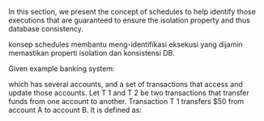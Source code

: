 In this section, we present the concept of schedules to help identify those executions that are guaranteed to ensure the isolation property and thus database consistency.

konsep schedules membantu meng-identifikasi eksekusi yang dijamin memastikan properti isolation dan konsistensi DB.

Given example banking system:

which has
several accounts, and a set of transactions that access and update those accounts.
Let T 1 and T 2 be two transactions that transfer funds from one account to another.
Transaction T 1 transfers $50 from account A to account B. It is defined as: